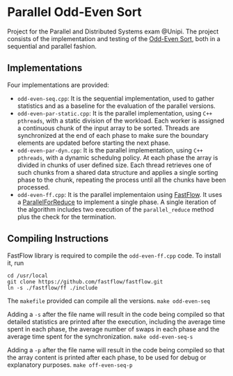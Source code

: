 # Parallel Odd-Even Sort

Project for the Parallel and Distributed Systems exam @Unipi.
The project consists of the implementation and testing of the [Odd-Even Sort](https://en.wikipedia.org/wiki/Odd%E2%80%93even_sort), both in a sequential and parallel fashion.

## Implementations

Four implementations are provided:
- ```odd-even-seq.cpp```: It is the sequential implementation, used to gather statistics and as a baseline for the evaluation of the parallel versions.
- ```odd-even-par-static.cpp```: It is the parallel implementation, using ```C++ pthreads```, with a static division of the workload. Each worker is assigned a continuous chunk of the input array to be sorted. Threads are synchronized at the end of each phase to make sure the boundary elements are updated before starting the next phase.
- ```odd-even-par-dyn.cpp```: It is the parallel implementation, using ```C++ pthreads```, with a dynamic schedulng policy. At each phase the array is divided in chunks of user defined size. Each thread retrieves one of such chunks from a shared data structure and applies a single sorting phase to the chunk, repeating the process until all the chunks have been processed.
- ```odd-even-ff.cpp```: It is the parallel implementaion using [FastFlow](https://github.com/fastflow/fastflow). It uses a [ParallelForReduce](https://github.com/fastflow/fastflow/blob/master/ff/parallel_for.hpp#L360) to implement a single phase. A single iteration of the algorithm includes two execution of the ```parallel_reduce``` method plus the check for the termination.

## Compiling Instructions
FastFlow library is required to compile the ```odd-even-ff.cpp``` code.
To install it, run
```
cd /usr/local
git clone https://github.com/fastflow/fastflow.git
ln -s ./fastflow/ff ./include
```

The ```makefile``` provided can compile all the versions.
```make odd-even-seq```

Adding a ```-s``` after the file name will result in the code being compiled so that detailed statistics are printed after the execution, including the average time spent in each phase, the average number of swaps in each phase and the average time spent for the synchronization.
```make odd-even-seq-s```

Adding a ```-p``` after the file name will result in the code being compiled so that the array content is printed after each phase, to be used for debug or explanatory purposes.
```make off-even-seq-p```
